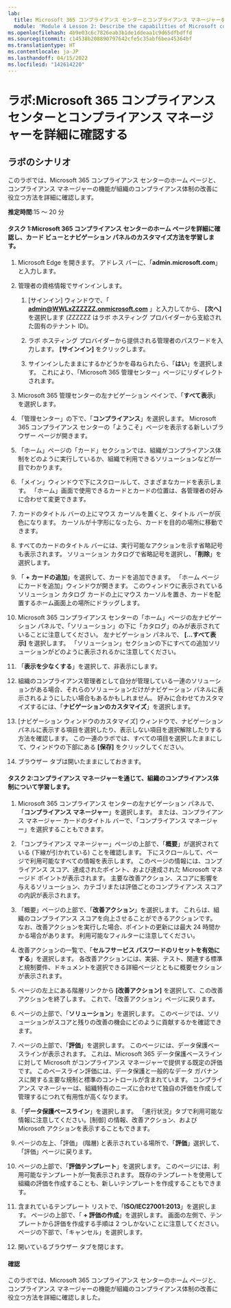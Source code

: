 ```yaml
---
lab:
  title: Microsoft 365 コンプライアンス センターとコンプライアンス マネージャーを詳細に確認する
  module: 'Module 4 Lesson 2: Describe the capabilities of Microsoft compliance solutions: Describe the compliance management capabilities of Microsoft 365'
ms.openlocfilehash: 4b9e03c6c7826eab3b1de1ddeaa1c9d65dfbdffd
ms.sourcegitcommit: c14538b208890797642cfe5c35abf6bea45364bf
ms.translationtype: HT
ms.contentlocale: ja-JP
ms.lasthandoff: 04/15/2022
ms.locfileid: "142614220"
---
```

# <a name="lab-explore-the-microsoft-365-compliance-center--compliance-manager"></a>ラボ:Microsoft 365 コンプライアンス センターとコンプライアンス マネージャーを詳細に確認する

## <a name="lab-scenario"></a>ラボのシナリオ
このラボでは、Microsoft 365 コンプライアンス センターのホーム ページと、コンプライアンス マネージャーの機能が組織のコンプライアンス体制の改善に役立つ方法を詳細に確認します。


**推定時間**:15 ～ 20 分

#### <a name="task-1-explore-the-microsoft-365-compliance-center-home-page-and-learn-to-customize-the-card-view-and-the-navigation-panel"></a>タスク 1:Microsoft 365 コンプライアンス センターのホーム ページを詳細に確認し、カード ビューとナビゲーション パネルのカスタマイズ方法を学習します。

1.  Microsoft Edge を開きます。 アドレス バーに、「**admin.microsoft.com**」と入力します。

1. 管理者の資格情報でサインインします。
    1. [サインイン] ウィンドウで、「 **admin@WWLxZZZZZZ.onmicrosoft.com** 」と入力してから、 **[次へ]** を選択します (ZZZZZZ はラボ ホスティング プロバイダーから支給された固有のテナント ID)。
    
    1. ラボ ホスティング プロバイダーから提供される管理者のパスワードを入力します。 **[サインイン]** をクリックします。
    1. サインインしたままにするかどうかを尋ねられたら、「**はい**」を選択します。 これにより、「Microsoft 365 管理センター」ページにリダイレクトされます。

1. Microsoft 365 管理センターの左ナビゲーション ペインで、「**すべて表示**」を選択します。

1. 「管理センター」の下で、「**コンプライアンス**」を選択します。  Microsoft 365 コンプライアンス センターの「ようこそ」ページを表示する新しいブラウザー ページが開きます。  
1. 「ホーム」ページの「カード」セクションでは、組織がコンプライアンス体制をどのように実行しているか、組織で利用できるソリューションなどが一目でわかります。
1. 「メイン」ウィンドウで下にスクロールして、さまざまなカードを表示します。 「ホーム」画面で使用できるカードとカードの位置は、各管理者の好みに合わせて変更できます。  
1. カードのタイトル バーの上にマウス カーソルを置くと、タイトル バーが灰色になります。  カーソルが十字形になったら、カードを目的の場所に移動できます。
1. すべてのカードのタイトル バーには、実行可能なアクションを示す省略記号も表示されます。  ソリューション カタログで省略記号を選択し、「**削除**」を選択します。
1. 「 **+ カードの追加**」を選択して、カードを追加できます。  「ホーム ページにカードを追加」ウィンドウが開きます。  このウィンドウに表示されているソリューション カタログ カードの上にマウス カーソルを置き、カードを配置するホーム画面上の場所にドラッグします。
1. Microsoft 365 コンプライアンス センターの「ホーム」ページの左ナビゲーション パネルで、「ソリューション」の下に「カタログ」のみが表示されていることに注意してください。  左ナビゲーション パネルで、 **[...すべて表示]** を選択します。  「ソリューション」セクションの下にすべての追加ソリューションがどのように表示されるかに注意してください。  
1. 「**表示を少なくする**」を選択して、非表示にします。
1. 組織のコンプライアンス管理者として自分が管理している一連のソリューションがある場合、それらのソリューションだけがナビゲーション パネルに表示されるようにしたい場合もあるかもしれません。 好みに合わせてカスタマイズするには、「**ナビゲーションのカスタマイズ**」を選択します。  
1. [ナビゲーション ウィンドウのカスタマイズ] ウィンドウで、ナビゲーション パネルに表示する項目を選択したり、表示しない項目を選択解除したりする方法を確認します。 この一連のラボでは、すべての項目を選択したままにして、ウィンドウの下部にある **[保存]** をクリックしてください。  
1. ブラウザー タブは開いたままにしておきます。

#### <a name="task-2-learn-about-your-organizations-compliance-posture-through-compliance-manager"></a>タスク 2:コンプライアンス マネージャーを通じて、組織のコンプライアンス体制について学習します。

1. Microsoft 365 コンプライアンス センターの左ナビゲーション パネルで、「**コンプライアンス マネージャー**」を選択します。  または、コンプライアンス マネージャー カードのタイトル バーで、「コンプライアンス マネージャー」を選択することもできます。

1. 「コンプライアンス マネージャー」ページの上部で、「**概要**」が選択されている (下線が引かれている) ことを確認します。 下にスクロールして、ページで利用可能なすべての情報を表示します。  このページの情報には、コンプライアンス スコア、達成されたポイント、および達成された Microsoft マネージド ポイントが表示されます。   主要な改善アクション、スコアに影響を与えるソリューション、カテゴリまたは評価ごとのコンプライアンス スコアの内訳が表示されます。

1. 「概要」ページの上部で、「**改善アクション**」を選択します。  これらは、組織のコンプライアンス スコアを向上させることができるアクションです。 なお、改善アクションを実行した場合、ポイントの更新には最大 24 時間かかる場合があります。  利用可能なフィルターに注意してください。

1. 改善アクションの一覧で、「**セルフサービス パスワードのリセットを有効にする**」を選択します。  各改善アクションには、実装、テスト、関連する標準と規制要件、ドキュメントを選択できる詳細ページとともに概要セクションが表示されます。

1. ページの左上にある階層リンクから **[改善アクション]** を選択して、この改善アクションを終了します。  これで、「改善アクション」ページに戻ります。

1. ページの上部で、「**ソリューション**」を選択します。 このページでは、ソリューションがスコアと残りの改善の機会にどのように貢献するかを確認できます。

1. ページの上部で、「**評価**」を選択します。 このページには、データ保護ベースラインが表示されます。  これは、Microsoft 365 データ保護ベースラインに対して Microsoft がコンプライアンス マネージャーで提供する既定の評価です。  このベースライン評価には、データ保護と一般的なデータ ガバナンスに関する主要な規制と標準のコントロールが含まれています。 コンプライアンス マネージャーは、組織特有のニーズに合わせて独自の評価を作成して管理するにつれて有用性が高くなります。

1. 「**データ保護ベースライン**」を選択します。  「進行状況」タブで利用可能な情報に注意してください。[制御] の情報、改善アクション、および Microsoft アクションを表示することもできます。  

1. ページの左上、「評価」 (階層) と表示されている場所で、「**評価**」選択して、「評価」ページに戻ります。  

1. ページの上部で、「**評価テンプレート**」を選択します。  このページには、利用可能なテンプレートが一覧表示されます。 既存のテンプレートを使用して組織の評価を作成することも、新しいテンプレートを作成することもできます。
 
1. 含まれているテンプレート リストで、「**ISO/IEC27001:2013**」を選択します。 ページの上部で、「 **+ 評価の作成**」を選択します。  画面の左側で、テンプレートから評価を作成する手順は 2 つしかないことに注意してください。  ページの下部で、「キャンセル」を選択します。

1. 開いているブラウザー タブを閉じます。


#### <a name="review"></a>確認
このラボでは、Microsoft 365 コンプライアンス センターのホーム ページと、コンプライアンス マネージャーの機能が組織のコンプライアンス体制の改善に役立つ方法を詳細に確認しました。
